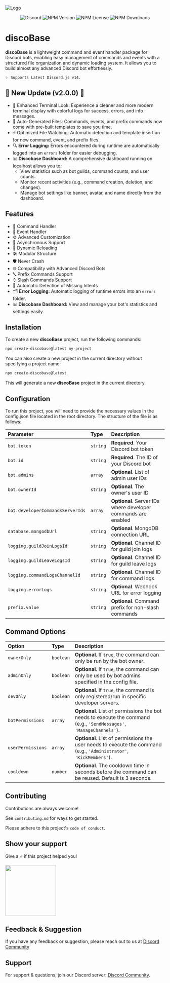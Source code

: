 
![Logo](https://i.ibb.co/HDKDpny/Add-a-heading-1.png)

<div align="center">

![Discord](https://img.shields.io/discord/1188398653530984539?logo=discord&logoColor=%23fff&logoSize=auto&label=Discord&labelColor=%23505050&color=%235E6AE9&link=https%3A%2F%2Fdiscord.gg%2Fethical-programmer-s-1188398653530984539) ![NPM Version](https://img.shields.io/npm/v/create-discobase?logo=npm&label=npm&labelColor=%235C5C5C&color=%23F58142) ![NPM License](https://img.shields.io/npm/l/create-discobase) ![NPM Downloads](https://img.shields.io/npm/dw/create-discobase)

</div>



# discoBase

**discoBase** is a lightweight command and event handler package for Discord bots, enabling easy management of commands and events with a structured file organization and dynamic loading system. It allows you to build almost any advanced Discord bot effortlessly.

```
✨ Supports Latest Discord.js v14.
```

## 🎉 New Update (v2.0.0) 🎉
- 🚀 Enhanced Terminal Look: Experience a cleaner and more modern terminal display with colorful logs for success, errors, and info messages.
- 📝 Auto-Generated Files: Commands, events, and prefix commands now come with pre-built templates to save you time.
- ⚡ Optimized File Watching: Automatic detection and template insertion for new command, event, and prefix files.
- 🔍 **Error Logging:** Errors encountered during runtime are automatically logged into an `errors` folder for easier debugging.
- 📊 **Discobase Dashboard:** A comprehensive dashboard running on localhost allows you to:
  - View statistics such as bot guilds, command counts, and user counts.
  - Monitor recent activities (e.g., command creation, deletion, and changes).
  - Manage bot settings like banner, avatar, and name directly from the dashboard.


## Features

- 🎉 Command Handler
- 📅 Event Handler
- ⚙️ Advanced Customization
- 🚀 Asynchronous Support
- 🔄 Dynamic Reloading
- 🛠️ Modular Structure
- 🛡 Never Crash
- 🌐 Compatibility with Advanced Discord Bots
- 🔤 Prefix Commands Support
- ➗ Slash Commands Support
- 🔔 Automatic Detection of Missing Intents
- 🗂️ **Error Logging:** Automatic logging of runtime errors into an `errors` folder.
- 📊 **Discobase Dashboard:** View and manage your bot's statistics and settings easily.


## Installation

To create a new **discoBase** project, run the following commands:


```bash
npx create-discobase@latest my-project
```

You can also create a new project in the current directory without specifying a project name:

```bash
npx create-discobase@latest
```
This will generate a new **discoBase** project in the current directory.


    
## Configuration

To run this project, you will need to provide the necessary values in the config.json file located in the root directory. The structure of the file is as follows:


| Parameter                      | Type     | Description                                                  |
| :------------------------------| :------- | :----------------------------------------------------------- |
| `bot.token`                    | `string` | **Required**. Your Discord bot token                          |
| `bot.id`                       | `string` | **Required**. The ID of your Discord bot                      |
| `bot.admins`                   | `array`  | **Optional**. List of admin user IDs                          |
| `bot.ownerId`                  | `string` | **Optional**. The owner's user ID                             |
| `bot.developerCommandsServerIds`| `array`  | **Optional**. Server IDs where developer commands are enabled |
| `database.mongodbUrl`          | `string` | **Optional**. MongoDB connection URL                          |
| `logging.guildJoinLogsId`       | `string` | **Optional**. Channel ID for guild join logs                  |
| `logging.guildLeaveLogsId`      | `string` | **Optional**. Channel ID for guild leave logs                 |
| `logging.commandLogsChannelId`  | `string` | **Optional**. Channel ID for command logs                     |
| `logging.errorLogs`            | `string` | **Optional**. Webhook URL for error logging                   |
| `prefix.value`                 | `string` | **Optional**. Command prefix for non-slash commands           |



## Command Options

| Option              | Type        | Description                                                                                          |
| :------------------ | :---------- | :--------------------------------------------------------------------------------------------------- |
| `ownerOnly`         | `boolean`   | **Optional**. If `true`, the command can only be run by the bot owner.                                |
| `adminOnly`         | `boolean`   | **Optional**. If `true`, the command can only be used by bot admins specified in the config file.      |
| `devOnly`           | `boolean`   | **Optional**. If `true`, the command is only registered/run in specific developer servers. |
| `botPermissions`    | `array`     | **Optional**. List of permissions the bot needs to execute the command (e.g., `'SendMessages'`, `'ManageChannels'`). |
| `userPermissions`   | `array`     | **Optional**. List of permissions the user needs to execute the command (e.g., `'Administrator'`, `'KickMembers'`). |
| `cooldown`          | `number`    | **Optional**. The cooldown time in seconds before the command can be reused. Default is 3 seconds.    |



## Contributing

Contributions are always welcome!

See `contributing.md` for ways to get started.

Please adhere to this project's `code of conduct`.


## Show your support

Give a ⭐️ if this project helped you!

<a href="https://www.patreon.com/EthicalProgrammer">
  <img src="https://c5.patreon.com/external/logo/become_a_patron_button@2x.png" width="160">
</a>

## Feedback & Suggestion

If you have any feedback or suggestion, please reach out to us at [Discord Community](https://discord.gg/ethical-programmer-s-1188398653530984539)


## Support

For support & questions, join our Discord server: [Discord Community](https://discord.gg/ethical-programmer-s-1188398653530984539).